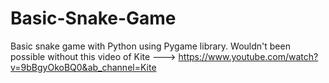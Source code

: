 # Basic-Snake-Game
Basic snake game with Python using Pygame library.
Wouldn't been possible without this video of Kite ---> https://www.youtube.com/watch?v=9bBgyOkoBQ0&ab_channel=Kite
